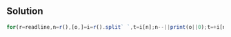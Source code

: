 ## Solution

```Javascript
for(r=readline,n=r(),[o,]=i=r().split` `,t=i[n];n--||print(o||0);t=+i[n])if(t**2<o**2||(t**2==o**2&&t>o))o=t
```

